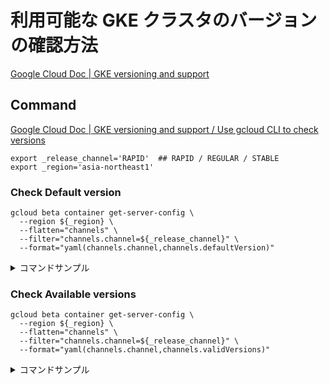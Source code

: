 # 利用可能な GKE クラスタのバージョンの確認方法

[Google Cloud Doc | GKE versioning and support](https://cloud.google.com/kubernetes-engine/versioning?hl=en)

## Command

[Google Cloud Doc | GKE versioning and support / Use gcloud CLI to check versions](https://cloud.google.com/kubernetes-engine/versioning?hl=en#use_to_check_versions)

```
export _release_channel='RAPID'  ## RAPID / REGULAR / STABLE
export _region='asia-northeast1'
```

### Check Default version

```
gcloud beta container get-server-config \
  --region ${_region} \
  --flatten="channels" \
  --filter="channels.channel=${_release_channel}" \
  --format="yaml(channels.channel,channels.defaultVersion)"
```

<details>
<summary>コマンドサンプル</summary>

```
### 例

$ gcloud beta container get-server-config \
  --region ${_region} \
  --flatten="channels" \
  --filter="channels.channel=${_release_channel}" \
  --format="yaml(channels.channel,channels.defaultVersion)"
Fetching server config for asia-northeast1
---
channels:
  channel: RAPID
  defaultVersion: 1.27.3-gke.1700
```

</details>

### Check Available versions

```
gcloud beta container get-server-config \
  --region ${_region} \
  --flatten="channels" \
  --filter="channels.channel=${_release_channel}" \
  --format="yaml(channels.channel,channels.validVersions)"
```

<details>
<summary>コマンドサンプル</summary>

```
### 例

$ gcloud beta container get-server-config \
  --region ${_region} \
  --flatten="channels" \
  --filter="channels.channel=${_release_channel}" \
  --format="yaml(channels.channel,channels.validVersions)"
Fetching server config for asia-northeast1
---
channels:
  channel: RAPID
  validVersions:
  - 1.27.4-gke.900
  - 1.27.3-gke.1700
  - 1.26.7-gke.500
  - 1.26.6-gke.1700
  - 1.25.12-gke.500
  - 1.25.11-gke.1700
  - 1.24.16-gke.500
  - 1.23.17-gke.10700
  - 1.23.17-gke.10000
```

</details>

